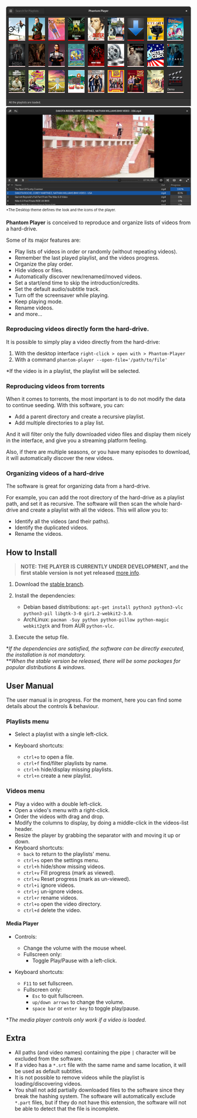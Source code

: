 ![Playlists Window](https://github.com/rsm-gh/phantom-player/blob/master/usr/share/doc/phantom-player/preview-playlists.png)  
![Videos Window](https://github.com/rsm-gh/phantom-player/blob/master/usr/share/doc/phantom-player/preview-videos.png)  
<sub><sup>*The Desktop theme defines the look and the icons of the player.</sup></sub>

**Phantom Player** is conceived to reproduce and organize lists of videos from a hard-drive.  

Some of its major features are:
+ Play lists of videos in order or randomly (without repeating videos).
+ Remember the last played playlist, and the videos progress.
+ Organize the play order.
+ Hide videos or files.
+ Automatically discover new/renamed/moved videos.
+ Set a start/end time to skip the introduction/credits.
+ Set the default audio/subtitle track.
+ Turn off the screensaver while playing.
+ Keep playing mode.
+ Rename videos.
+ and more...


### Reproducing videos directly form the hard-drive.
It is possible to simply play a video directly from the hard-drive:
1) With the desktop interface `right-click > open with > Phantom-Player`
2) With a command `phantom-player --open-file='/path/to/file'`

*If the video is in a playlist, the playlist will be selected.

### Reproducing videos from torrents
When it comes to torrents, the most important is to do not modify the data to 
continue seeding. With this software, you can:
+ Add a parent directory and create a recursive playlist.
+ Add multiple directories to a play list.

And it will filter only the fully downloaded video files and
display them nicely in the interface, and give you a streaming platform feeling.   

Also, if there are multiple seasons, or you have many episodes to download,
it will automatically discover the new videos.

### Organizing videos of a hard-drive
The software is great for organizing data from a hard-drive.  

For example, you can add the root directory of the hard-drive as a playlist path, and set it as recursive. 
The software will then scan the whole hard-drive and create a playlist with all the videos.
This will allow you to:
+ Identify all the videos (and their paths).
+ Identify the duplicated videos.
+ Rename the videos.

## How to Install

> **NOTE: THE PLAYER IS CURRENTLY UNDER DEVELOPMENT,
> and the first stable version is not yet released** [more info](https://github.com/rsm-gh/phantom-player/blob/master/usr/share/doc/phantom-player/DevNotes.md).

1. Download the [stable branch](https://github.com/rsm-gh/phantom-player/archive/master.zip).
2. Install the dependencies:
    * Debian based distributions: `apt-get install python3 python3-vlc python3-pil libgtk-3-0 gir1.2-webkit2-3.0`.
    * ArchLinux: `pacman -Suy python python-pillow python-magic webkit2gtk` and from AUR `python-vlc`.

3. Execute the setup file.

**If the dependencies are satisfied, the software can be directly executed, the installation is not mandatory.*  
***When the stable version be released, there will be some packages for popular distributions & windows.* 

## User Manual

The user manual is in progress. For the moment, here you can find some details 
about the controls & behaviour.

### Playlists menu
+ Select a playlist with a single left-click.

+ Keyboard shortcuts:
  + `ctrl+o` to open a file.
  + `ctrl+f` find/filter playlists by name.
  + `ctrl+h` hide/display missing playlists.
  + `ctrl+n` create a new playlist.

### Videos menu
+ Play a video with a double left-click.
+ Open a video's menu with a right-click.
+ Order the videos with drag and drop.
+ Modify the columns to display, by doing a middle-click in the videos-list header.
+ Resize the player by grabbing the separator with and moving it up or down.
+ Keyboard shortcuts:
  + `back` to return to the playlists' menu.
  + `ctrl+s` open the settings menu.
  + `ctrl+h` hide/show missing videos.
  + `ctrl+v` Fill progress (mark as viewed).
  + `ctrl+u` Reset progress (mark as un-viewed).
  + `ctrl+i` ignore videos.
  + `ctrl+j` un-ignore videos.
  + `ctrl+r` rename videos.
  + `ctrl+o` open the video directory.
  + `ctrl+d` delete the video.

#### Media Player
+ Controls:
    + Change the volume with the mouse wheel.
  + Fullscreen only:
      + Toggle Play/Pause with a left-click.

+ Keyboard shortcuts:
  + `F11` to set fullscreen. 
  + Fullscreen only:
    + `Esc` to quit fullscreen. 
    + `up/down arrows` to change the volume.
    + `space bar` or `enter key` to toggle play/pause.

**The media player controls only work if a video is loaded.*

## Extra

+ All paths (and video names) containing the pipe `|` character will be excluded from the software.
+ If a video has a `*.srt` file with the same name and same location, it will be used as default subtitles.
+ It is not possible to remove videos while the playlist is loading/discovering videos.
+ You shall not add partially downloaded files to the software since they break the hashing system. The software
will automatically exclude `*.part` files, but if they do not have this extension, the software will not be 
able to detect that the file is incomplete.